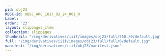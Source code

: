 ```yaml
---
pid: obj23
RBSC-id: RBSC_ARC_1817_02_24_001_R
Label:
order: '23'
layout: slippages_item
collection: slippages
thumbnail: "/img/derivatives/iiif/images/obj23/full/250,/0/default.jpg"
full: "/img/derivatives/iiif/images/obj23/full/full/0/default.jpg"
manifest: "/img/derivatives/iiif/obj23/manifest.json"
---
```

